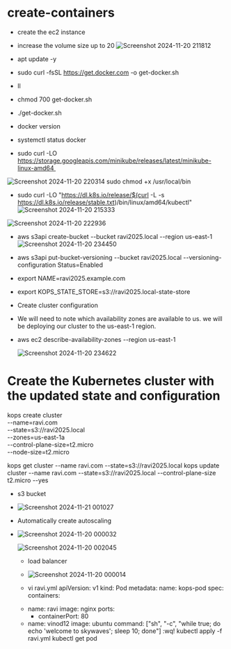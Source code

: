 # create-containers

* create the ec2 instance 
  
* increase the volume size up to 20
![Screenshot 2024-11-20 211812](https://github.com/user-attachments/assets/c077ccc1-ac1e-40c0-a369-ebf0636587cb)

* apt update -y

* sudo curl -fsSL https://get.docker.com -o get-docker.sh

* ll
* chmod 700 get-docker.sh

* ./get-docker.sh

* docker version

* systemctl status docker

* sudo curl -LO https://storage.googleapis.com/minikube/releases/latest/minikube-linux-amd64 


![Screenshot 2024-11-20 220314](https://github.com/user-attachments/assets/e9135bf9-3e7a-4ac2-978a-0e9bedb39aed)
sudo chmod +x /usr/local/bin


* sudo curl -LO "https://dl.k8s.io/release/$(curl -L -s https://dl.k8s.io/release/stable.txt)/bin/linux/amd64/kubectl"
![Screenshot 2024-11-20 215333](https://github.com/user-attachments/assets/0a8d2331-ad7a-46db-aac2-38ddaa399316)

![Screenshot 2024-11-20 222936](https://github.com/user-attachments/assets/2f7333cb-320c-41d4-87b8-bcfdaa99eb9f)


*  aws s3api create-bucket --bucket ravi2025.local --region us-east-1
  ![Screenshot 2024-11-20 234450](https://github.com/user-attachments/assets/a668f123-db67-41a5-b64e-ef387664851c)

* aws s3api put-bucket-versioning --bucket ravi2025.local   --versioning-configuration Status=Enabled

* export NAME=ravi2025.example.com

* export KOPS_STATE_STORE=s3://ravi2025.local-state-store

* Create cluster configuration

* We will need to note which availability zones are available to us.  we will be deploying our cluster to the us-east-1 region.

 * aws ec2 describe-availability-zones --region us-east-1
   
   ![Screenshot 2024-11-20 234622](https://github.com/user-attachments/assets/620b100b-4be7-4f14-8cb8-71d6d0a3d43d)

  # Create the Kubernetes cluster with the updated state and configuration
kops create cluster \
    --name=ravi.com \
    --state=s3://ravi2025.local \
    --zones=us-east-1a \
    --control-plane-size=t2.micro \
    --node-size=t2.micro

kops get cluster --name ravi.com --state=s3://ravi2025.local
kops update cluster --name ravi.com --state=s3://ravi2025.local --control-plane-size t2.micro --yes

*  s3 bucket
*  ![Screenshot 2024-11-21 001027](https://github.com/user-attachments/assets/c5cd244d-524f-4075-b839-d6b1058b53c7)
  

*  Automatically create autoscaling

*  ![Screenshot 2024-11-20 000032](https://github.com/user-attachments/assets/c40870b9-dbda-4926-8554-bf8321e03842)
  

   ![Screenshot 2024-11-20 002045](https://github.com/user-attachments/assets/b40431a9-041d-4c28-bf9a-afb26b6d2c13)

   * load balancer
   * ![Screenshot 2024-11-20 000014](https://github.com/user-attachments/assets/f62969f3-34ec-4f9c-9019-7ea96b1342e0)
 
   * vi ravi.yml
apiVersion: v1
kind: Pod
metadata:
  name: kops-pod
spec:
  containers:
    - name: ravi
      image: nginx
      ports:
      - containerPort: 80
    - name: vinod12
      image: ubuntu
      command: ["sh", "-c", "while true; do echo 'welcome to skywaves'; sleep 10; done"]
:wq!
kubectl apply -f ravi.yml
kubectl get pod











